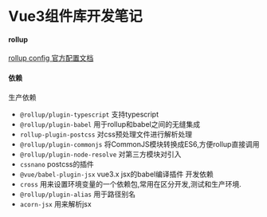 # Vue3组件库开发笔记

#### rollup 
[rollup config 官方配置文档](https://www.rollupjs.com/guide/big-list-of-options)

#### 依赖
生产依赖
* `@rollup/plugin-typescript` 支持typescript
* `@rollup/plugin-babel` 用于rollup和babel之间的无缝集成
* `rollup-plugin-postcss` 对css预处理文件进行解析处理
* `@rollup/plugin-commonjs` 将CommonJS模块转换成ES6,方便rollup直接调用
* `@rollup/plugin-node-resolve` 对第三方模块对引入
* `cssnano` postcss的插件
* `@vue/babel-plugin-jsx` vue3.x jsx的babel编译插件
开发依赖
* `cross` 用来设置环境变量的一个依赖包,常用在区分开发,测试和生产环境.
* `@rollup/plugin-alias` 用于路径别名
* `acorn-jsx` 用来解析jsx

